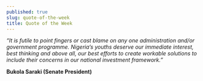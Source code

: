 ```yaml
---
published: true
slug: quote-of-the-week
title: Quote of the Week
---
```

_“It is futile to point fingers or cast blame on any one administration and/or government programme. Nigeria’s youths deserve our immediate interest, best thinking and above all, our best efforts to create workable solutions to include their concerns in our national investment framework.”_

   **Bukola Saraki (Senate President)**
